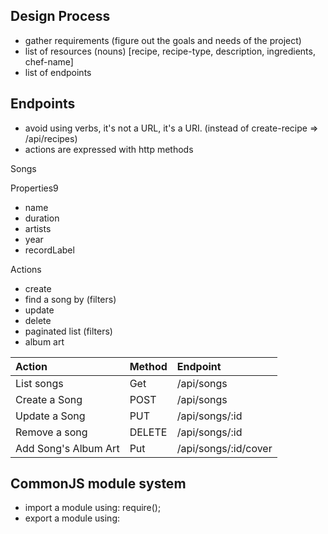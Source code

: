 ## Design Process

- gather requirements (figure out the goals and needs of the project)
- list of resources (nouns) [recipe, recipe-type, description, ingredients, chef-name]
- list of endpoints

## Endpoints

- avoid using verbs, it's not a URL, it's a URI. (instead of create-recipe => /api/recipes)
- actions are expressed with http methods


Songs

Properties9

- name
- duration
- artists
- year
- recordLabel

Actions 

- create
- find a song by (filters)
- update
- delete
- paginated list (filters)
- album art

| Action        | Method | Endpoint       |
| :------------ |:------ |:---------      |
| List songs    | Get    | /api/songs     |
| Create a Song | POST   | /api/songs     |
| Update a Song | PUT    | /api/songs/:id |
| Remove a song | DELETE | /api/songs/:id |
| Add Song's Album Art| Put | /api/songs/:id/cover |

## CommonJS module system

- import a module using: require();
- export a module using: 

<!-- Filtering and sorting is always the responsiblity of the server -->
